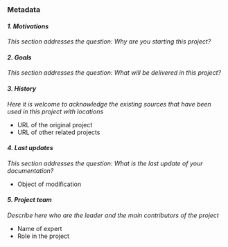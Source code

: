 ### Metadata

#### *1. Motivations* 
*This section addresses the question: Why are you starting this project?*

#### *2. Goals* 
*This section addresses the question: What will be delivered in this project?*

#### *3. History* 
*Here it is welcome to acknowledge the existing sources that have been used in this project with locations*
 - URL of the original project
 - URL of other related projects

#### *4. Last updates* 
*This section addresses the question: What is the last update of your documentation?*

  - Object of modification
    
#### *5. Project team* 
*Describe here who are the leader and the main contributors of the project*
  
  - Name of expert
  - Role in the project








